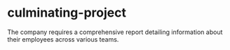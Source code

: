 # culminating-project
The company requires a comprehensive report detailing information about their employees across various teams. 
